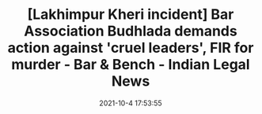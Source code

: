 ---
"title": "[Lakhimpur Kheri incident] Bar Association Budhlada demands action against 'cruel leaders', FIR for murder - Bar & Bench - Indian Legal News"
"date": "2021-10-4 17:53:55"
"feed_name": "GOOGLENEWSINDUSTRIAL"
"feed_website": "https://news.google.com/search?q=industrial%2Bincident&hl=en-US&gl=US&ceid=US:en"
"feed_rss": "https://news.google.com/rss/search?q=industrial%2Bincident&hl=en-US&gl=US&ceid=US:en"
"link": "https://www.barandbench.com/news/litigation/lakhimpur-kheri-incident-bar-association-budhlada-demands-action-against-cruel-leaders-fir-for-murder"
"source": "{'href': 'https://www.barandbench.com', 'title': 'Bar & Bench - Indian Legal News'}"
"file": "_posts/2021-1-1-34ddeeba163511398346d9fb400d1f01aef03812.md"
"accident": "0"
"drilling": "0"
"dead": "0"
"injured": "0"
"arrested": "0"
"place": "unknown place"
"where": "unknown site"
"causes": "unknown"
"place_uri": "unknown place"
---